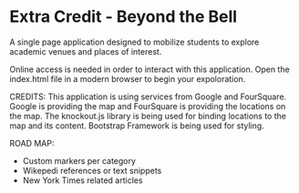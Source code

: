 # Extra Credit - Beyond the Bell
A single page application designed to mobilize students to explore academic venues and places of interest.

Online access is needed in order to interact with this application. Open the index.html file in a modern browser to begin your expoloration.

CREDITS:
  This application is using services from Google and FourSquare. Google is providing the map and FourSquare is providing the locations on the map. The knockout.js library is being used for binding locations to the map and its content. Bootstrap Framework is being used for styling.

ROAD MAP:
- Custom markers per category
- Wikepedi references or text snippets
- New York Times related articles